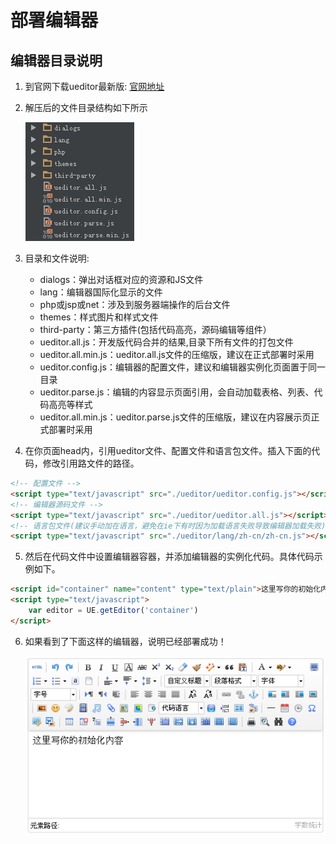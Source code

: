 # 部署编辑器

## 编辑器目录说明

1. 到官网下载ueditor最新版: [官网地址](http://ueditor.baidu.com/website/download.html#ueditor "ueditor官网地址")

2. 解压后的文件目录结构如下所示

    ![ueditor解压后的目录列表](images/sourcedir.png)

3. 目录和文件说明:

	* dialogs：弹出对话框对应的资源和JS文件
	* lang：编辑器国际化显示的文件
	* php或jsp或net：涉及到服务器端操作的后台文件
	* themes：样式图片和样式文件
	* third-party：第三方插件(包括代码高亮，源码编辑等组件）
	* ueditor.all.js：开发版代码合并的结果,目录下所有文件的打包文件
	* ueditor.all.min.js：ueditor.all.js文件的压缩版，建议在正式部署时采用
	* ueditor.config.js：编辑器的配置文件，建议和编辑器实例化页面置于同一目录
	* ueditor.parse.js：编辑的内容显示页面引用，会自动加载表格、列表、代码高亮等样式
	* ueditor.all.min.js：ueditor.parse.js文件的压缩版，建议在内容展示页正式部署时采用

4. 在你页面head内，引用ueditor文件、配置文件和语言包文件。插入下面的代码，修改引用路文件的路径。

```html
<!-- 配置文件 -->
<script type="text/javascript" src="./ueditor/ueditor.config.js"></script>
<!-- 编辑器源码文件 -->
<script type="text/javascript" src="./ueditor/ueditor.all.js"></script>
<!-- 语言包文件(建议手动加在语言，避免在ie下有时因为加载语言失败导致编辑器加载失败) -->
<script type="text/javascript" src="./ueditor/lang/zh-cn/zh-cn.js"></script>
```

5. 然后在代码文件中设置编辑器容器，并添加编辑器的实例化代码。具体代码示例如下。

```html
<script id="container" name="content" type="text/plain">这里写你的初始化内容</script>
<script type="text/javascript">
    var editor = UE.getEditor('container')
</script>
```

6. 如果看到了下面这样的编辑器，说明已经部署成功！

    ![demo.png](images/demo.png)
